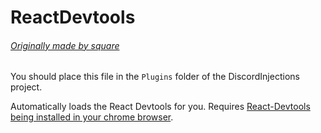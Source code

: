 # ReactDevtools
###### [Originally made by square](https://github.com/Inve1951/BetterDiscordStuff/blob/master/plugins/enableReactDevtools.plugin.js)

You should place this file in the `Plugins` folder of the DiscordInjections project.

Automatically loads the React Devtools for you.
Requires [React-Devtools being installed in your chrome browser](https://chrome.google.com/webstore/detail/react-developer-tools/fmkadmapgofadopljbjfkapdkoienihi).
